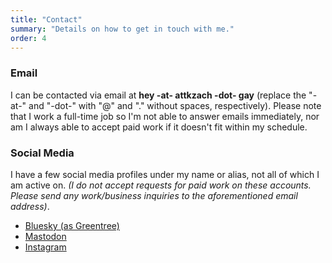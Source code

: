 ```yaml
---
title: "Contact"
summary: "Details on how to get in touch with me."
order: 4
---
```

### Email

I can be contacted via email at **hey -at- attkzach -dot- gay** (replace the "-at-" and "-dot-" with "@" and "." without spaces, respectively). Please note that I work a full-time job so I'm not able to answer emails immediately, nor am I always able to accept paid work if it doesn't fit within my schedule.

### Social Media

I have a few social media profiles under my name or alias, not all of which I am active on. _(I do not accept requests for paid work on these accounts. Please send any work/business inquiries to the aforementioned email address)_.

- [Bluesky (as Greentree)](https://bsky.app/profile/greentreemusic.bsky.social)
- [Mastodon](https://wetdry.world/@attkzach)
- [Instagram](https://www.instagram.com/attkzach/)
